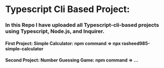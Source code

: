 # Typescript Cli Based Project:
### In this Repo I have uploaded all Typescript-cli-based projects using Typescript, Node.js, and Inquirer.
#### First Project: Simple Calculator: npm command => npx rasheed985-simple-calculator
#### Second Project: Number Guessing Game: npm command => ...
